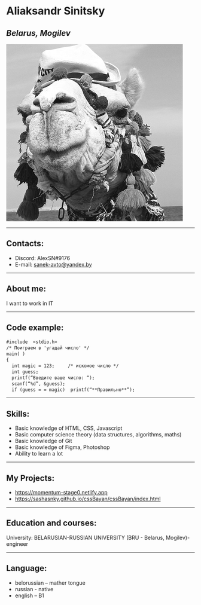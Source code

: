 # Aliaksandr Sinitsky
## _Belarus, Mogilev_
![MyAvatar](Avatar.jpg)
_ _ _
## Contacts:
-	Discord: AlexSN#9176
-	E-mail: sanek-avto@yandex.by
_ _ _
## About me:
I want to work in IT
_ _ _
## Code example:
```
#include  <stdio.h>
/* Поиграем в 'угадай число' */
main( )
{
  int magic = 123;     /* искомое число */
  int guess;
  printf(“Введите ваше число: “);
  scanf(“%d”, &guess);
  if (guess = = magic)  printf(“**Правильно**”);
```
_ _ _
## Skills:
* Basic knowledge of HTML, CSS, Javascript
* Basic computer science theory (data structures, algorithms, maths)
* Basic knowledge of Git 
* Basic knowledge of Figma, Photoshop
* Ability to learn a lot
_ _ _
## My Projects:
* https://momentum-stage0.netlify.app
* https://sashasnky.github.io/cssBayan/cssBayan/index.html
- - - 
## Education and courses:
University: BELARUSIAN-RUSSIAN UNIVERSITY (BRU - Belarus, Mogilev)-engineer
_ _ _
## Language:
*	belorussian – mather tongue
*	russian - native
*   english – B1 